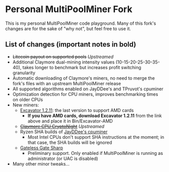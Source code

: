 # Personal MultiPoolMiner Fork

This is my personal MultiPoolMiner code playground. Many of this fork's changes are for the sake of "why not", but feel free to use it.

## List of changes (important notes in bold)

* ~~Litecoin payout on supported pools~~ *Upstreamed*
* Additional Claymore dual-mining intensity values (10-15-20-25-30-35-40), takes longer to benchmark but increases profit switching granularity
* Automatic downloading of Claymore's miners, no need to merge the fork's files with an upstream MultiPoolMiner release
* All supported algorithms enabled on JayDDee's and TPruvot's cpuminer
* Optimization detection for CPU miners, improves benchmarking times on older CPUs
* New miners:
  * [Excavator 1.2.11](https://github.com/nicehash/excavator/releases/tag/v1.2.11a): the last version to support AMD cards
    * **If you have AMD cards, download Excavator 1.2.11** from the link above and place it in Bin/Excavator-AMD
  * ~~[Claymore CPU CryptoNight](https://bitcointalk.org/index.php?topic=647251.0)~~ *Upstreamed*
  * Ryzen SHA builds of [JayDDee's cpuminer](https://github.com/JayDDee/cpuminer-opt)
    * Most Intel CPUs don't support SHA instructions at the moment; in that case, the SHA builds will be ignored
  * [Gateless Gate Sharp](https://github.com/zawawawa/GatelessGateSharp)
    * Preliminary support. Only enabled if MultiPoolMiner is running as administrator (or UAC is disabled)
* Many other minor tweaks...
